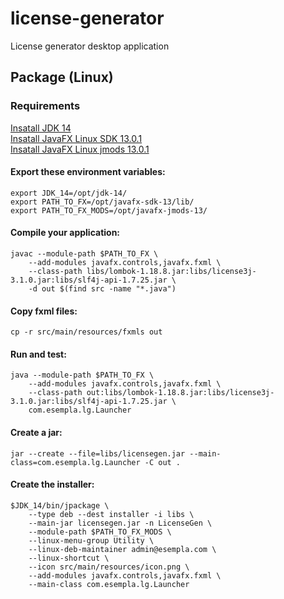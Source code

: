 # license-generator
License generator desktop application

## Package (Linux)

### Requirements
[Insatall JDK 14](https://jdk.java.net/14/)<br>
[Insatall JavaFX Linux SDK 13.0.1](http://gluonhq.com/download/javafx-13.0.1-sdk-linux/)<br>
[Insatall JavaFX Linux jmods 13.0.1](https://gluonhq.com/download/javafx-13.0.1-jmods-linux/)<br>


#### Export these environment variables:
    export JDK_14=/opt/jdk-14/
    export PATH_TO_FX=/opt/javafx-sdk-13/lib/
    export PATH_TO_FX_MODS=/opt/javafx-jmods-13/

#### Compile your application:
    javac --module-path $PATH_TO_FX \
        --add-modules javafx.controls,javafx.fxml \
        --class-path libs/lombok-1.18.8.jar:libs/license3j-3.1.0.jar:libs/slf4j-api-1.7.25.jar \
        -d out $(find src -name "*.java")

#### Copy fxml files:
    cp -r src/main/resources/fxmls out

#### Run and test:
    java --module-path $PATH_TO_FX \
        --add-modules javafx.controls,javafx.fxml \
        --class-path out:libs/lombok-1.18.8.jar:libs/license3j-3.1.0.jar:libs/slf4j-api-1.7.25.jar \
        com.esempla.lg.Launcher

#### Create a jar:
    jar --create --file=libs/licensegen.jar --main-class=com.esempla.lg.Launcher -C out .

#### Create the installer:
    $JDK_14/bin/jpackage \
        --type deb --dest installer -i libs \
        --main-jar licensegen.jar -n LicenseGen \
        --module-path $PATH_TO_FX_MODS \
        --linux-menu-group Utility \
        --linux-deb-maintainer admin@esempla.com \
        --linux-shortcut \
        --icon src/main/resources/icon.png \
        --add-modules javafx.controls,javafx.fxml \
        --main-class com.esempla.lg.Launcher